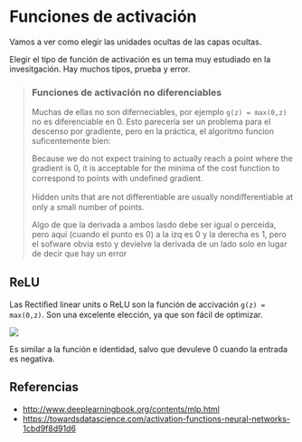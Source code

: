 # Funciones de activación

Vamos a ver como elegir las unidades ocultas de las capas ocultas.

Elegir el tipo de función de activación es un tema muy estudiado en la invesitgación.
Hay muchos tipos, prueba y error.

> ### Funciones de activación no diferenciables
>
> Muchas de ellas no son diferneciables, por ejemplo `g(z) = max(0,z)` no es diferenciable en 0.
> Esto parecería ser un problema para el descenso por gradiente, pero en la práctica, el algoritmo funcion suficentemente bien:
>
> Because we do not expect training to actually reach a point where the gradient is 0,
> it is acceptable for the minima of the cost function to correspond to points with undeﬁned gradient.
>
> Hidden units that are not diﬀerentiable are usually nondiﬀerentiable at only a small number of points.
>
> Algo de que la derivada a ambos lasdo debe ser igual o perceida, pero aqui (cuando el punto es 0) a la izq es 0 y la derecha es 1,
> pero el sofware obvia esto y devielve la derivada de un lado solo en lugar de decir que hay un error

## ReLU

Las Rectiﬁed linear units o ReLU son la función de accivación `g(z) = max(0,z)`.
Son una excelente elección, ya que son fácil de optimizar.

![](https://nn.readthedocs.io/en/rtd/image/relu.png)

Es similar a la función e identidad, salvo que devuleve 0 cuando la entrada es negativa.




## Referencias

* http://www.deeplearningbook.org/contents/mlp.html
* https://towardsdatascience.com/activation-functions-neural-networks-1cbd9f8d91d6
